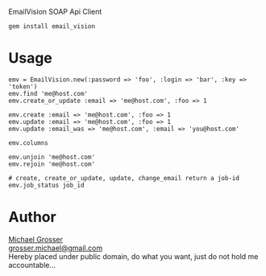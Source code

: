 EmailVision SOAP Api Client

    gem install email_vision

Usage
=====

    emv = EmailVision.new(:password => 'foo', :login => 'bar', :key => 'token')
    emv.find 'me@host.com'
    emv.create_or_update :email => 'me@host.com', :foo => 1

    emv.create :email => 'me@host.com', :foo => 1
    emv.update :email => 'me@host.com', :foo => 1
    emv.update :email_was => 'me@host.com', :email => 'you@host.com'

    emv.columns

    emv.unjoin 'me@host.com'
    emv.rejoin 'me@host.com'

    # create, create_or_update, update, change_email return a job-id
    emv.job_status job_id

Author
======
[Michael Grosser](http://pragmatig.wordpress.com)  
grosser.michael@gmail.com  
Hereby placed under public domain, do what you want, just do not hold me accountable...